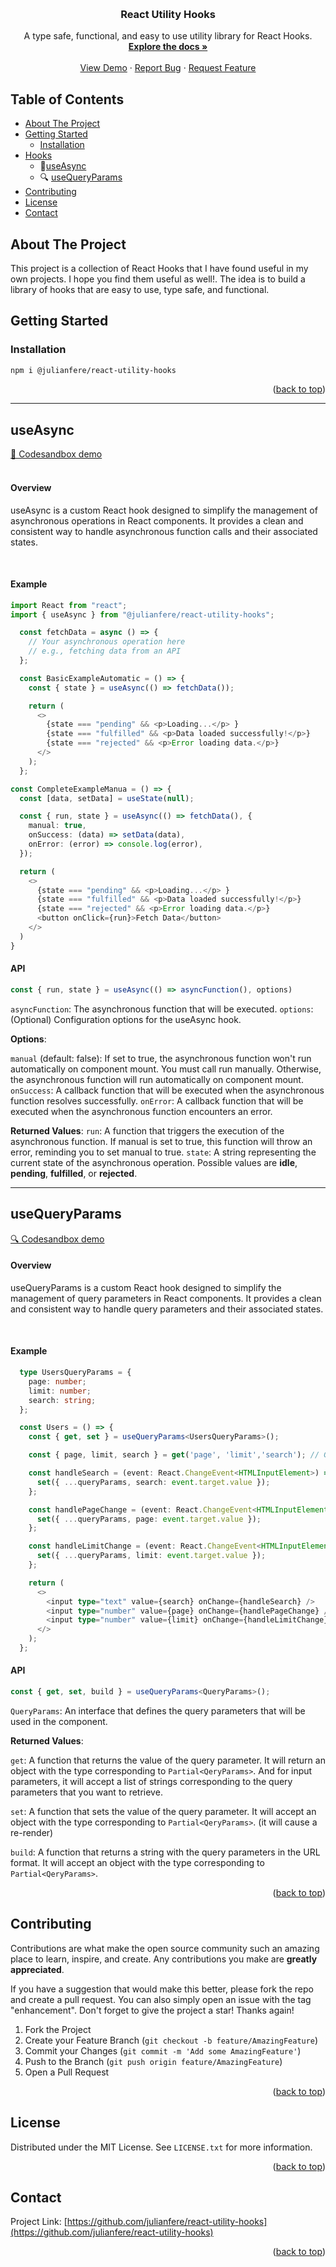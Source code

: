<a id="readme-top"></a>

<br />
<div align="center">
<h3 align="center">React Utility Hooks</h3>

  <p align="center">
    A type safe, functional, and easy to use utility library for React Hooks.
    <br />
    <a href="https://github.com/julianfere/react-utility-hooks"><strong>Explore the docs »</strong></a>
    <br />
    <br />
    <a href="https://github.com/julianfere/react-utility-hooks">View Demo</a>
    ·
    <a href="https://github.com/julianfere/react-utility-hooks/issues">Report Bug</a>
    ·
    <a href="https://github.com/julianfere/react-utility-hooks/issues">Request Feature</a>
  </p>
</div>

<!-- TABLE OF CONTENTS -->
<section id="table-of-content">
 <h2>Table of Contents</h2>
  <ul>
    <li>
      <a href="#about-the-project">About The Project</a>
    </li>
    <li>
      <a href="#getting-started">Getting Started</a>
      <ul>
        <li><a href="#installation">Installation</a></li>
      </ul>
    </li>
    <li>
      <a href="">Hooks</a>
      <ul id="hooks">
        <li class="hook-link">🚀<a href="#useAsync">useAsync</a></li>
        <li>🔍 <a href="#useQueryParams">useQueryParams</a></li>
      </ul>
    </li>
    <li><a href="#contributing">Contributing</a></li>
    <li><a href="#license">License</a></li>
    <li><a href="#contact">Contact</a></li>
  </ul>
</section>

<!-- ABOUT THE PROJECT -->

## About The Project

This project is a collection of React Hooks that I have found useful in my own projects. I hope you find them useful as well!. The idea is to build a library of hooks that are easy to use, type safe, and functional.


<!-- GETTING STARTED -->

## Getting Started

### Installation

```sh
npm i @julianfere/react-utility-hooks
```

<p align="right">(<a href="#readme-top">back to top</a>)</p>

---

<!-- HOOKS -->
<section id="useAsync" class='hook-container'>
  <section class="hook-title-container">
    <h2 id="useAsync" class="hook-title">useAsync</h2>
    <a href="https://codesandbox.io/p/sandbox/demo-useasync-3g4gk4">🚀 Codesandbox demo</a>
  </section>
  <br/>
  <section class="hook-content">
    <h4>Overview</h4>
    <p>useAsync is a custom React hook designed to simplify the management of asynchronous operations in React components. It provides a clean and consistent way to handle asynchronous function calls and their associated states.
    </p>
  <br/>

  <h4>Example</h4>

  ```typescript
  import React from "react";
  import { useAsync } from "@julianfere/react-utility-hooks";

    const fetchData = async () => {
      // Your asynchronous operation here
      // e.g., fetching data from an API
    };

    const BasicExampleAutomatic = () => {
      const { state } = useAsync(() => fetchData());

      return (
        <>
          {state === "pending" && <p>Loading...</p> }
          {state === "fulfilled" && <p>Data loaded successfully!</p>}
          {state === "rejected" && <p>Error loading data.</p>}
        </>
      );
    };

  const CompleteExampleManua = () => {
    const [data, setData] = useState(null);

    const { run, state } = useAsync(() => fetchData(), {
      manual: true,
      onSuccess: (data) => setData(data),
      onError: (error) => console.log(error),
    });

    return (
      <>
        {state === "pending" && <p>Loading...</p> }
        {state === "fulfilled" && <p>Data loaded successfully!</p>}
        {state === "rejected" && <p>Error loading data.</p>}
        <button onClick={run}>Fetch Data</button>
      </>
    )
  }
  ```


  <h4>API</h4>

  ```typescript 
  const { run, state } = useAsync(() => asyncFunction(), options)
  ```
  
`asyncFunction`: The asynchronous function that will be executed.
`options`: (Optional) Configuration options for the useAsync hook.

**Options**: 

`manual` (default: false): If set to true, the asynchronous function won't run automatically on component mount. You must call run manually. Otherwise, the asynchronous function will run automatically on component mount.
`onSuccess`: A callback function that will be executed when the asynchronous function resolves successfully.
`onError`: A callback function that will be executed when the asynchronous function encounters an error.

**Returned Values**:
`run`: A function that triggers the execution of the asynchronous function. If manual is set to true, this function will throw an error, reminding you to set manual to true.
`state`: A string representing the current state of the asynchronous operation. Possible values are **idle**, **pending**, **fulfilled**, or **rejected**.
  </section>
</section>

---

<section id="useQueryParams">
  <section class="hook-title-container">
    <h2 id="useAsync" class="hook-title">useQueryParams</h2>
    <a href="https://codesandbox.io/p/sandbox/usequeryparams-deo-l4xysx">🔍 Codesandbox demo</a>
  </section>
  <h4>Overview</h4>
  <p>useQueryParams is a custom React hook designed to simplify the management of query parameters in React components. It provides a clean and consistent way to handle query parameters and their associated states.
  </p>
  <br/>

  <h4>Example</h4>

  ```typescript
    type UsersQueryParams = {
      page: number;
      limit: number;
      search: string;
    };

    const Users = () => {
      const { get, set } = useQueryParams<UsersQueryParams>();

      const { page, limit, search } = get('page', 'limit','search'); // Get query params from the URL

      const handleSearch = (event: React.ChangeEvent<HTMLInputElement>) => {
        set({ ...queryParams, search: event.target.value });
      };

      const handlePageChange = (event: React.ChangeEvent<HTMLInputElement>) => {
        set({ ...queryParams, page: event.target.value });
      };

      const handleLimitChange = (event: React.ChangeEvent<HTMLInputElement>) => {
        set({ ...queryParams, limit: event.target.value });
      };

      return (
        <>
          <input type="text" value={search} onChange={handleSearch} />
          <input type="number" value={page} onChange={handlePageChange} />
          <input type="number" value={limit} onChange={handleLimitChange} />
        </>
      );
    };
  ```

<h4>API</h4>

```typescript
const { get, set, build } = useQueryParams<QueryParams>();
```

`QueryParams`: An interface that defines the query parameters that will be used in the component.

**Returned Values**:

`get`: A function that returns the value of the query parameter. It will return an object with the type corresponding to `Partial<QeryParams>`. And for input parameters, it will accept a list of strings corresponding to the query parameters that you want to retrieve.

`set`: A function that sets the value of the query parameter. It will accept an object with the type corresponding to `Partial<QeryParams>`. (it will cause a re-render)

`build`: A function that returns a string with the query parameters in the URL format. It will accept an object with the type corresponding to `Partial<QeryParams>`.

</section>

<p align="right">(<a href="#readme-top">back to top</a>)</p>


<!-- CONTRIBUTING -->

## Contributing

Contributions are what make the open source community such an amazing place to learn, inspire, and create. Any contributions you make are **greatly appreciated**.

If you have a suggestion that would make this better, please fork the repo and create a pull request. You can also simply open an issue with the tag "enhancement".
Don't forget to give the project a star! Thanks again!

1. Fork the Project
2. Create your Feature Branch (`git checkout -b feature/AmazingFeature`)
3. Commit your Changes (`git commit -m 'Add some AmazingFeature'`)
4. Push to the Branch (`git push origin feature/AmazingFeature`)
5. Open a Pull Request

<p align="right">(<a href="#readme-top">back to top</a>)</p>

<!-- LICENSE -->

## License

Distributed under the MIT License. See `LICENSE.txt` for more information.

<p align="right">(<a href="#readme-top">back to top</a>)</p>

<!-- CONTACT -->

## Contact

Project Link: [https://github.com/julianfere/react-utility-hooks](https://github.com/julianfere/react-utility-hooks)

<p align="right">(<a href="#readme-top">back to top</a>)</p>
